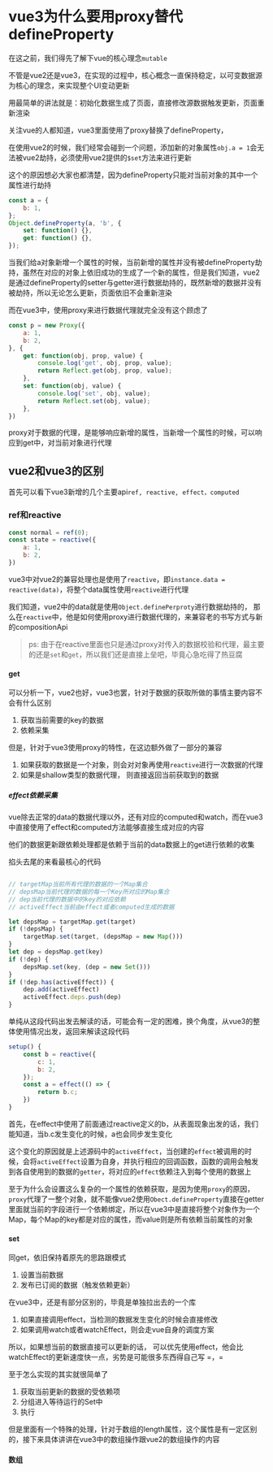 # vue3为什么要用proxy替代defineProperty

在这之前，我们得先了解下vue的核心理念`mutable`

不管是vue2还是vue3，在实现的过程中，核心概念一直保持稳定，以可变数据源为核心的理念，来实现整个UI变动更新

用最简单的讲法就是：初始化数据生成了页面，直接修改源数据触发更新，页面重新渲染

关注vue的人都知道，vue3里面使用了proxy替换了defineProperty，

在使用vue2的时候，我们经常会碰到一个问题，添加新的对象属性`obj.a = 1`会无法被vue2劫持，必须使用vue2提供的`$set`方法来进行更新

这个的原因想必大家也都清楚，因为defineProperty只能对当前对象的其中一个属性进行劫持

```javascript
const a = {
    b: 1,
};
Object.defineProperty(a, 'b', {
    set: function() {},
    get: function() {},
});
```

当我们给a对象新增一个属性的时候，当前新增的属性并没有被defineProperty劫持，虽然在对应的对象上依旧成功的生成了一个新的属性，但是我们知道，vue2是通过defineProperty的setter与getter进行数据劫持的，既然新增的数据并没有被劫持，所以无论怎么更新，页面依旧不会重新渲染

而在vue3中，使用proxy来进行数据代理就完全没有这个顾虑了

```javascript
const p = new Proxy({
    a: 1,
    b: 2,
}, {
    get: function(obj, prop, value) {
        console.log('get', obj, prop, value);
        return Reflect.get(obj, prop, value);
    },
    set: function(obj, value) {
        console.log('set', obj, value);
        return Reflect.set(obj, value);
    },
})
```

proxy对于数据的代理，是能够响应新增的属性，当新增一个属性的时候，可以响应到get中，对当前对象进行代理

## vue2和vue3的区别

首先可以看下vue3新增的几个主要api`ref, reactive, effect，computed`

### ref和reactive

```javascript
const normal = ref(0);
const state = reactive({
    a: 1,
    b: 2,
})
```

vue3中对vue2的兼容处理也是使用了`reactive`，即`instance.data = reactive(data)`，将整个data属性使用`reactive`进行代理

我们知道，vue2中的data就是使用`Object.definePerproty`进行数据劫持的， 那么在`reactive`中，他是如何使用proxy进行数据代理的，来兼容老的书写方式与新的compositionApi

> ps: 由于在reactive里面也只是通过proxy对传入的数据校验和代理，最主要的还是`set`和`get`，所以我们还是直接上垒吧，毕竟心急吃得了热豆腐

#### get

可以分析一下，vue2也好，vue3也罢，针对于数据的获取所做的事情主要内容不会有什么区别

1. 获取当前需要的key的数据
2. 依赖采集

但是，针对于vue3使用proxy的特性，在这边额外做了一部分的兼容

1. 如果获取的数据是一个对象，则会对对象再使用`reactive`进行一次数据的代理
2. 如果是shallow类型的数据代理， 则直接返回当前获取到的数据

##### effect依赖采集

vue除去正常的data的数据代理以外，还有对应的computed和watch，而在vue3中直接使用了effect和computed方法能够直接生成对应的内容

他们的数据更新跟依赖处理都是依赖于当前的data数据上的get进行依赖的收集

掐头去尾的来看最核心的代码

```javascript

// targetMap当前所有代理的数据的一个Map集合
// depsMap当前代理的数据的每一个Key所对应的Map集合
// dep当前代理的数据中的key的对应依赖
// activeEffect当前由effect或者computed生成的数据

let depsMap = targetMap.get(target)
if (!depsMap) {
    targetMap.set(target, (depsMap = new Map()))
}
let dep = depsMap.get(key)
if (!dep) {
    depsMap.set(key, (dep = new Set()))
}
if (!dep.has(activeEffect)) {
    dep.add(activeEffect)
    activeEffect.deps.push(dep)
}
```

单纯从这段代码出发去解读的话，可能会有一定的困难，换个角度，从vue3的整体使用情况出发，返回来解读这段代码

```javascript
setup() {
    const b = reactive({
        c: 1,
        b: 2,
    });
    const a = effect(() => {
        return b.c;
    })
}
```

首先，在effect中使用了前面通过reactive定义的b，从表面现象出发的话，我们能知道，当b.c发生变化的时候，a也会同步发生变化

这个变化的原因就是上述源码中的`activeEffect`，当创建的`effect`被调用的时候，会将`activeEffect`设置为自身，并执行相应的回调函数，函数的调用会触发到各自使用到的数据的`getter`，将对应的`effect`依赖注入到每个使用的数据上

至于为什么会设置这么复杂的一个属性的依赖获取，是因为使用`proxy`的原因，`proxy`代理了一整个对象，就不能像vue2使用`Obect.defineProperty`直接在getter里面就当前的字段进行一个依赖绑定，所以在vue3中是直接将整个对象作为一个Map，每个Map的key都是对应的属性，而value则是所有依赖当前属性的对象

#### set

同get，依旧保持着原先的思路跟模式

1. 设置当前数据
2. 发布已订阅的数据（触发依赖更新）

在vue3中，还是有部分区别的，毕竟是单独拉出去的一个库

1. 如果直接调用effect，当检测的数据发生变化的时候会直接修改
2. 如果调用watch或者watchEffect，则会走vue自身的调度方案

所以，如果想当前的数据直接可以更新的话， 可以优先使用effect，他会比watchEffect的更新速度快一点，劣势是可能很多东西得自己写 =，=

至于怎么实现的其实就很简单了

1. 获取当前更新的数据的受依赖项
2. 分组进入等待运行的Set中
3. 执行

但是里面有一个特殊的处理，针对于数组的length属性，这个属性是有一定区别的，接下来具体讲讲在vue3中的数组操作跟vue2的数组操作的内容

#### 数组

